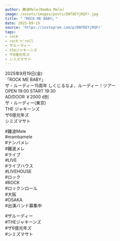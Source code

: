```yaml
---
author: 難波Mele(Namba Mele)
image: /assets/images/posts/DNf8EYjRQFr.jpg
title: "「ROCK ME BABY」"
date: 2025-09-19
source: 'https://instagram.com/p/DNf8EYjRQFr'
tags:
- rock
- rock'n'roll
- ザルーディー
- theジャキーンズ
- ザ6億光年ズ
- シミズマサト
---
```

2025年9月19日(金)<br>
「ROCK ME BABY」<br>
ザ・ルーディー15周年 しくじるなよ、ルーディー！ツアー<br>
OPEN 19:00 START 19:30<br>
AD/DOOR ￥2000 d別<br>
ザ・ルーディー(東京)<br>
THE ジャキーンズ<br>
ザ6億光年ズ<br>
シミズマサト

#難波Mele<br>
#mambamele<br>
#ナンバメレ<br>
#難波メレ<br>
#ライブ<br>
#LIVE<br>
#ライブハウス<br>
#LIVEHOUSE<br>
#ロック<br>
#ROCK<br>
#ロックンロール<br>
#大阪<br>
#OSAKA<br>
#出演バンド募集中

#ザルーディー<br>
#THEジャキーンズ<br>
#ザ6億光年ズ<br>
#シミズマサト